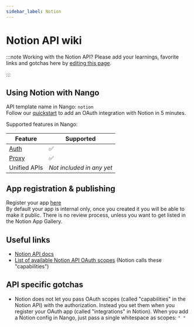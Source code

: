 ```yaml
---
sidebar_label: Notion
---
```


# Notion API wiki

:::note Working with the Notion API?
Please add your learnings, favorite links and gotchas here by [editing this page](https://github.com/nangohq/nango/tree/master/docs/docs/providers/notion.md).

:::

## Using Notion with Nango

API template name in Nango: `notion`  
Follow our [quickstart](../quickstart.md) to add an OAuth integration with Notion in 5 minutes.

Supported features in Nango:

| Feature                            | Supported                 |
| ---------------------------------- | ------------------------- |
| [Auth](/nango-auth/core-concepts)  | ✅                        |
| [Proxy](/nango-unified-apis/proxy) | ✅                        |
| Unified APIs                       | _Not included in any yet_ |

## App registration & publishing

Register your app [here](https://www.notion.com/my-integrations)  
By default your app is internal only, once you created it you will be able to make it public. There is no review process, unless you want to get listed in the Notion App Gallery.

## Useful links

-   [Notion API docs](https://developers.notion.com/docs/getting-started)
-   [List of available Notion API OAuth scopes](https://developers.notion.com/reference/capabilities) (Notion calls these "capabilities")

## API specific gotchas

-   Notion does not let you pass OAuth scopes (called "capabilities" in the Notion API) with the authorization. Instead you set them when you register your OAuth app (called "integrations" in Notion). When you add a Notion config in Nango, just pass a single whitespace as scopes: `" "`
